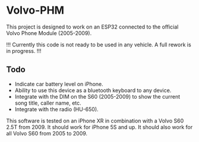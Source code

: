 # Volvo-PHM

This project is designed to work on an ESP32 connected to the official Volvo Phone Module (2005-2009).

!!! Currently this code is not ready to be used in any vehicle. A full rework is in progress. !!!

## Todo
- Indicate car battery level on iPhone.
- Ability to use this device as a bluetooth keyboard to any device.
- Integrate with the DIM on the S60 (2005-2009) to show the current song title, caller name, etc.
- Integrate with the radio (HU-650).

This software is tested on an iPhone XR in combination with a Volvo S60 2.5T from 2009.
It should work for iPhone 5S and up.
It should also work for all Volvo S60 from 2005 to 2009.
